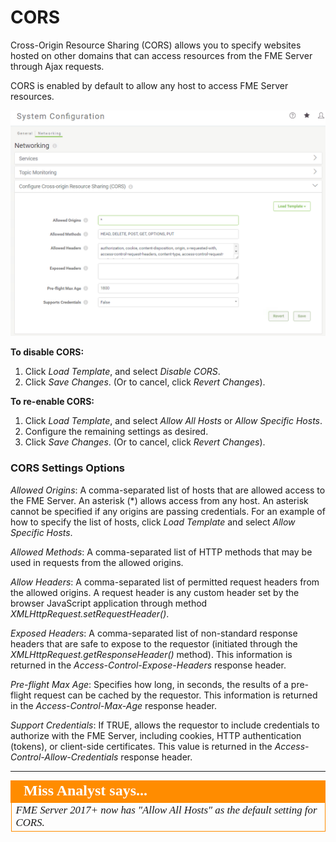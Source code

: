# CORS #

Cross-Origin Resource Sharing (CORS) allows you to specify websites hosted on other domains that can access resources from the FME Server through Ajax requests.

CORS is enabled by default to allow any host to access FME Server resources.

![](./Images/2.002.CORS.png)

**To disable CORS:**

1. Click *Load Template*, and select *Disable CORS*.
2. Click *Save Changes*. (Or to cancel, click *Revert Changes*).

**To re-enable CORS:**

1. Click *Load Template*, and select *Allow All Hosts* or *Allow Specific Hosts*.
2. Configure the remaining settings as desired.
3. Click *Save Changes*. (Or to cancel, click *Revert Changes*).

### CORS Settings Options ###

*Allowed Origins*: A comma-separated list of hosts that are allowed access to the FME Server. An asterisk (&#42;) allows access from any host. An asterisk cannot be specified if any origins are passing credentials. For an example of how to specify the list of hosts, click *Load Template* and select *Allow Specific Hosts*.

*Allowed Methods*: A comma-separated list of HTTP methods that may be used in requests from the allowed origins.

*Allow Headers*: A comma-separated list of permitted request headers from the allowed origins. A request header is any custom header set by the browser JavaScript application through method *XMLHttpRequest.setRequestHeader()*.

*Exposed Headers*: A comma-separated list of non-standard response headers that are safe to expose to the requestor (initiated through the *XMLHttpRequest.getResponseHeader()* method). This information is returned in the *Access-Control-Expose-Headers* response header.

*Pre-flight Max Age*: Specifies how long, in seconds, the results of a pre-flight request can be cached by the requestor. This information is returned in the *Access-Control-Max-Age* response header.

*Support Credentials*: If TRUE, allows the requestor to include credentials to authorize with the FME Server, including cookies, HTTP authentication (tokens), or client-side certificates. This value is returned in the *Access-Control-Allow-Credentials* response header.

---

<!--Person X Says Section-->

<table style="border-spacing: 0px">
<tr>
<td style="vertical-align:middle;background-color:darkorange;border: 2px solid darkorange">
<i class="fa fa-quote-left fa-lg fa-pull-left fa-fw" style="color:white;padding-right: 12px;vertical-align:text-top"></i>
<span style="color:white;font-size:x-large;font-weight: bold;font-family:serif">Miss Analyst says...</span>
</td>
</tr>

<tr>
<td style="border: 1px solid darkorange">
<span style="font-family:serif; font-style:italic; font-size:larger">
FME Server 2017+ now has "Allow All Hosts" as the default setting for CORS.
</span>
</td>
</tr>
</table>
